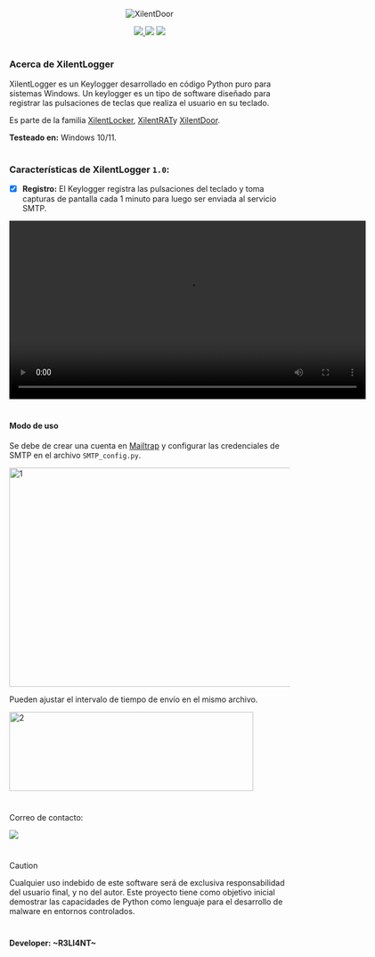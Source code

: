 <p align="center">
  <img src="https://github.com/user-attachments/assets/2213d0ad-bf2c-4c8a-8f60-e0cd97c92070" alt="XilentDoor" Logo" />
</p>

<p align="center">
    <a href="https://python.org">
    <img src="https://img.shields.io/badge/Python-3-green.svg">
  </a>
    <img src="https://img.shields.io/badge/Release-1.0-blue.svg">
  </a>
    <img src="https://img.shields.io/badge/Public-%F0%9F%97%9D%EF%B8%8F-blue.svg">
  </a>
</p>

<h1 align="center"></h1>

### Acerca de XilentLogger

XilentLogger es un Keylogger desarrollado en código Python puro para sistemas Windows. Un keylogger es un tipo de software diseñado para registrar las pulsaciones de teclas que realiza el usuario en su teclado. 

Es parte de la familia <a href="https://github.com/R3LI4NT/XilentLocker">XilentLocker</a>, <a href="https://github.com/R3LI4NT/XilentRAT">XilentRAT</a>y <a href="https://github.com/R3LI4NT/XilentDoor">XilentDoor</a>.

**Testeado en:** Windows 10/11.

<h1 align="center"></h1>

### Características de XilentLogger `1.0`:

- [x] **Registro:** El Keylogger registra las pulsaciones del teclado y toma capturas de pantalla cada 1 minuto para luego ser enviada al servicio SMTP.

<video width="640" controls>
  <source src="https://files.catbox.moe/wv7igv.mp4" type="video/mp4">
  Tu navegador no soporta la reproducción de video.
</video>


<h1 align="center"></h1>

#### Modo de uso

Se debe de crear una cuenta en <a href="https://mailtrap.io/">Mailtrap</a> y configurar las credenciales de SMTP en el archivo `SMTP_config.py`.

<img width="762" height="393" alt="1" src="https://github.com/user-attachments/assets/11007363-16a1-4d31-aa03-5986b9ff5261" />

Pueden ajustar el intervalo de tiempo de envío en el mismo archivo.

<img width="438" height="142" alt="2" src="https://github.com/user-attachments/assets/270db7a7-e2ce-4942-bac1-a34109a96a5c" />

<h1 align="center"></h1>

Correo de contacto:

<img src="https://img.shields.io/badge/r3li4nt.contact@keemail.me-D14836?style=for-the-badge&logo=gmail&logoColor=white" />

<h1 align="center"></h1>

> [!CAUTION]
> Cualquier uso indebido de este software será de exclusiva responsabilidad del usuario final, y no del autor. Este proyecto tiene como objetivo inicial demostrar las capacidades de Python como lenguaje para el desarrollo de malware en entornos controlados. 

<h1 align="center"></h1>

#### Developer: ~R3LI4NT~
